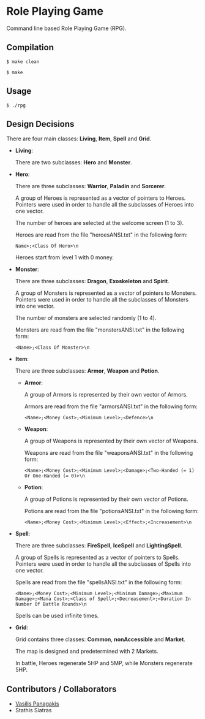 # Role Playing Game
Command line based Role Playing Game (RPG).

## Compilation
`$ make clean`

`$ make`

## Usage
`$ ./rpg`

## Design Decisions
There are four main classes: **Living**, **Item**, **Spell** and **Grid**.
- **Living**:
   
   There are two subclasses: **Hero** and **Monster**.
 - **Hero**: 
 
   There are three subclasses: **Warrior**, **Paladin** and **Sorcerer**.
 
   A group of Heroes is represented as a vector of pointers to Heroes. Pointers were used in order to handle all the subclasses of Heroes into one vector.

   The number of heroes are selected at the welcome screen (1 to 3).

   Heroes are read from the file "heroesANSI.txt" in the following form:
   
   `Name>;<Class Of Hero>\n`

   Heroes start from level 1 with 0 money.

 - **Monster**: 
 
   There are three subclasses: **Dragon**, **Exoskeleton** and **Spirit**.

   A group of Monsters is represented as a vector of pointers to Monsters. Pointers were used in order to handle all the subclasses of Monsters into one vector.

   The number of monsters are selected randomly (1 to 4).

   Monsters are read from the file "monstersANSI.txt" in the following form:

   `<Name>;<Class Of Monster>\n`

 - **Item**:

   There are three subclasses: **Armor**, **Weapon** and **Potion**.

   - **Armor**:

     A group of Armors is represented by their own vector of Armors.

     Armors are read from the file "armorsANSI.txt" in the following form:

     `<Name>;<Money Cost>;<Minimum Level>;<Defence>\n`

   - **Weapon**:

     A group of Weapons is represented by their own vector of Weapons.

     Weapons are read from the file "weaponsANSI.txt" in the following form:

     `<Name>;<Money Cost>;<Minimum Level>;<Damage>;<Two-Handed (= 1) Or One-Handed (= 0)>\n`

   - **Potion**:

     A group of Potions is represented by their own vector of Potions.

     Potions are read from the file "potionsANSI.txt" in the following form:

     `<Name>;<Money Cost>;<Minimum Level>;<Effect>;<Increasement>\n`

- **Spell**:
   
   There are three subclasses: **FireSpell**, **IceSpell** and **LightingSpell**.

   A group of Spells is represented as a vector of pointers to Spells. Pointers were used in order to handle all the subclasses of Spells into one vector.

   Spells are read from the file "spellsANSI.txt" in the following form:

   `<Name>;<Money Cost>;<Minimum Level>;<Minimum Damage>;<Maximum Damage>;<Mana Cost>;<Class of Spell>;<Decreasement>;<Duration In Number Of Battle Rounds>\n`

   Spells can be used infinite times.

- **Grid**:
   
   Grid contains three classes: **Common**, **nonAccessible** and **Market**.

   The map is designed and predetermined with 2 Markets.

   In battle, Heroes regenerate 5HP and 5MP, while Monsters regenerate 5HP.
 
## Contributors / Collaborators
- [Vasilis Panagakis](https://github.com/VasPan "Vasilis Panagakis")
- Stathis Siatras
